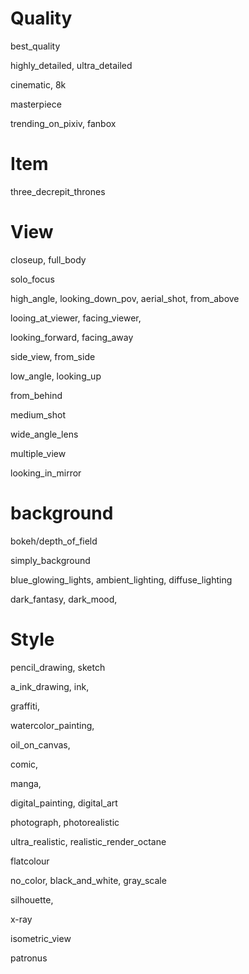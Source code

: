 # Quality

best_quality

highly_detailed, ultra_detailed

cinematic, 8k

masterpiece

trending_on_pixiv, fanbox

# Item
three_decrepit_thrones


# View

closeup, full_body

solo_focus

high_angle, looking_down_pov, aerial_shot, from_above

looing_at_viewer, facing_viewer, 

looking_forward, facing_away

side_view, from_side

low_angle, looking_up

from_behind

medium_shot

wide_angle_lens

multiple_view

looking_in_mirror
# background

bokeh/depth_of_field

simply_background


blue_glowing_lights, ambient_lighting, diffuse_lighting

dark_fantasy, dark_mood, 

# Style

pencil_drawing, sketch

a_ink_drawing, ink, 

graffiti, 

watercolor_painting, 

oil_on_canvas,

comic, 

manga,

digital_painting, digital_art

photograph, photorealistic

ultra_realistic, realistic_render_octane

flatcolour

no_color, black_and_white, gray_scale

silhouette, 

x-ray

isometric_view

patronus
